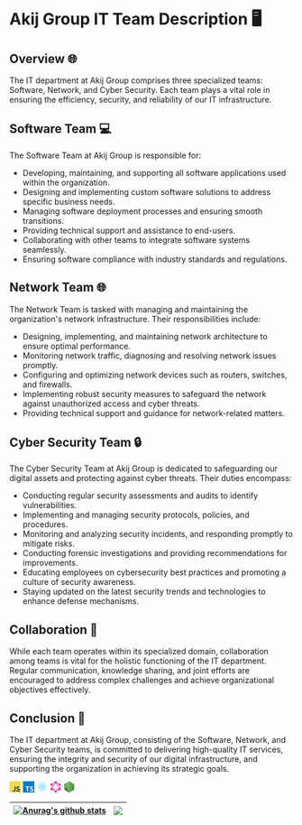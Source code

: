 # Akij Group IT Team Description 🖥️

## Overview 🌐
The IT department at Akij Group comprises three specialized teams: Software, Network, and Cyber Security. Each team plays a vital role in ensuring the efficiency, security, and reliability of our IT infrastructure.

## Software Team 💻
The Software Team at Akij Group is responsible for:
- Developing, maintaining, and supporting all software applications used within the organization.
- Designing and implementing custom software solutions to address specific business needs.
- Managing software deployment processes and ensuring smooth transitions.
- Providing technical support and assistance to end-users.
- Collaborating with other teams to integrate software systems seamlessly.
- Ensuring software compliance with industry standards and regulations.

## Network Team 🌐
The Network Team is tasked with managing and maintaining the organization's network infrastructure. Their responsibilities include:
- Designing, implementing, and maintaining network architecture to ensure optimal performance.
- Monitoring network traffic, diagnosing and resolving network issues promptly.
- Configuring and optimizing network devices such as routers, switches, and firewalls.
- Implementing robust security measures to safeguard the network against unauthorized access and cyber threats.
- Providing technical support and guidance for network-related matters.

## Cyber Security Team 🔒
The Cyber Security Team at Akij Group is dedicated to safeguarding our digital assets and protecting against cyber threats. Their duties encompass:
- Conducting regular security assessments and audits to identify vulnerabilities.
- Implementing and managing security protocols, policies, and procedures.
- Monitoring and analyzing security incidents, and responding promptly to mitigate risks.
- Conducting forensic investigations and providing recommendations for improvements.
- Educating employees on cybersecurity best practices and promoting a culture of security awareness.
- Staying updated on the latest security trends and technologies to enhance defense mechanisms.

## Collaboration 🤝
While each team operates within its specialized domain, collaboration among teams is vital for the holistic functioning of the IT department. Regular communication, knowledge sharing, and joint efforts are encouraged to address complex challenges and achieve organizational objectives effectively.

## Conclusion 🚀
The IT department at Akij Group, consisting of the Software, Network, and Cyber Security teams, is committed to delivering high-quality IT services, ensuring the integrity and security of our digital infrastructure, and supporting the organization in achieving its strategic goals.


<code><img height="20" alt="javascript" src="https://raw.githubusercontent.com/github/explore/80688e429a7d4ef2fca1e82350fe8e3517d3494d/topics/javascript/javascript.png"></code>
<code><img height="20" alt="typescript" src="https://raw.githubusercontent.com/github/explore/80688e429a7d4ef2fca1e82350fe8e3517d3494d/topics/typescript/typescript.png"></code>
<code><img height="20" alt="react" src="https://raw.githubusercontent.com/github/explore/80688e429a7d4ef2fca1e82350fe8e3517d3494d/topics/react/react.png"></code>
<code><img height="20" alt="graphql" src="https://raw.githubusercontent.com/github/explore/5c058a388828bb5fde0bcafd4bc867b5bb3f26f3/topics/graphql/graphql.png"></code>
<code><img height="20" alt="nodejs" src="https://raw.githubusercontent.com/github/explore/80688e429a7d4ef2fca1e82350fe8e3517d3494d/topics/nodejs/nodejs.png"></code>    


| <a href="https://github.com/anuraghazra/github-readme-stats"><img align="center" src="https://github-readme-stats.vercel.app/api?username=anuraghazra&show_icons=true&include_all_commits=true&theme=buefy&hide_border=true" alt="Anurag's github stats" /></a> | <a href="https://github.com/anuraghazra/github-readme-stats"><img align="center" src="https://github-readme-stats.vercel.app/api/top-langs/?username=anuraghazra&layout=compact&theme=buefy&hide_border=true" /></a> |
| ------------- | ------------- |
